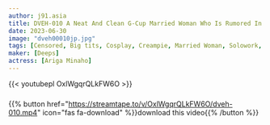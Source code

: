 ```yaml
---
author: j91.asia
title: DVEH-010 A Neat And Clean G-Cup Married Woman Who Is Rumored In The Neighborhood Petite Shameful Cosplay Leverage Creampies
date: 2023-06-30
image: "dveh00010jp.jpg"
tags: [Censored, Big tits, Cosplay, Creampie, Married Woman, Solowork, Toy]
maker: [Deeps]
actress: [Ariga Minaho]
---
```



{{< youtubepl OxlWgqrQLkFW6O >}}
###

{{% button href="https://streamtape.to/v/OxlWgqrQLkFW6O/dveh-010.mp4" icon="fas fa-download" %}}download this video{{% /button %}}

